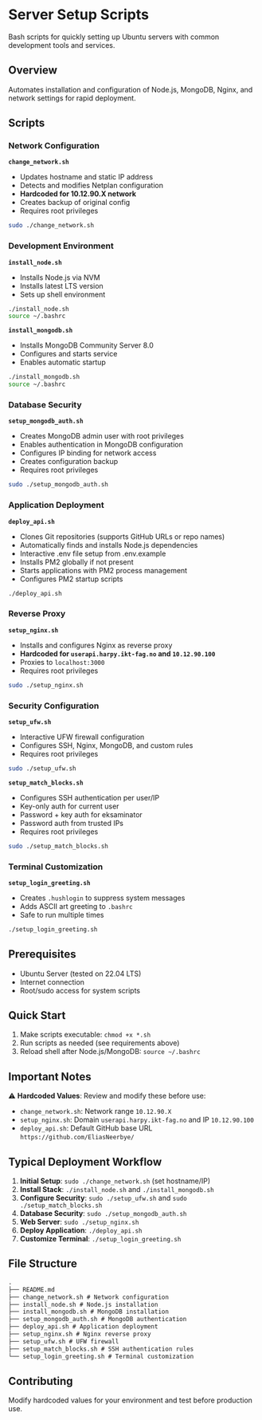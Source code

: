 # Server Setup Scripts

Bash scripts for quickly setting up Ubuntu servers with common development tools and services.

## Overview

Automates installation and configuration of Node.js, MongoDB, Nginx, and network settings for rapid deployment.

## Scripts

### Network Configuration

**`change_network.sh`**

-   Updates hostname and static IP address
-   Detects and modifies Netplan configuration
-   **Hardcoded for 10.12.90.X network**
-   Creates backup of original config
-   Requires root privileges

```bash
sudo ./change_network.sh
```

### Development Environment

**`install_node.sh`**

-   Installs Node.js via NVM
-   Installs latest LTS version
-   Sets up shell environment

```bash
./install_node.sh
source ~/.bashrc
```

**`install_mongodb.sh`**

-   Installs MongoDB Community Server 8.0
-   Configures and starts service
-   Enables automatic startup

```bash
./install_mongodb.sh
source ~/.bashrc
```

### Database Security

**`setup_mongodb_auth.sh`**

-   Creates MongoDB admin user with root privileges
-   Enables authentication in MongoDB configuration
-   Configures IP binding for network access
-   Creates configuration backup
-   Requires root privileges

```bash
sudo ./setup_mongodb_auth.sh
```

### Application Deployment

**`deploy_api.sh`**

-   Clones Git repositories (supports GitHub URLs or repo names)
-   Automatically finds and installs Node.js dependencies
-   Interactive .env file setup from .env.example
-   Installs PM2 globally if not present
-   Starts applications with PM2 process management
-   Configures PM2 startup scripts

```bash
./deploy_api.sh
```

### Reverse Proxy

**`setup_nginx.sh`**

-   Installs and configures Nginx as reverse proxy
-   **Hardcoded for `userapi.harpy.ikt-fag.no` and `10.12.90.100`**
-   Proxies to `localhost:3000`
-   Requires root privileges

```bash
sudo ./setup_nginx.sh
```

### Security Configuration

**`setup_ufw.sh`**

-   Interactive UFW firewall configuration
-   Configures SSH, Nginx, MongoDB, and custom rules
-   Requires root privileges

```bash
sudo ./setup_ufw.sh
```

**`setup_match_blocks.sh`**

-   Configures SSH authentication per user/IP
-   Key-only auth for current user
-   Password + key auth for eksaminator
-   Password auth from trusted IPs
-   Requires root privileges

```bash
sudo ./setup_match_blocks.sh
```

### Terminal Customization

**`setup_login_greeting.sh`**

-   Creates `.hushlogin` to suppress system messages
-   Adds ASCII art greeting to `.bashrc`
-   Safe to run multiple times

```bash
./setup_login_greeting.sh
```

## Prerequisites

-   Ubuntu Server (tested on 22.04 LTS)
-   Internet connection
-   Root/sudo access for system scripts

## Quick Start

1. Make scripts executable: `chmod +x *.sh`
2. Run scripts as needed (see requirements above)
3. Reload shell after Node.js/MongoDB: `source ~/.bashrc`

## Important Notes

⚠️ **Hardcoded Values**: Review and modify these before use:

-   `change_network.sh`: Network range `10.12.90.X`
-   `setup_nginx.sh`: Domain `userapi.harpy.ikt-fag.no` and IP `10.12.90.100`
-   `deploy_api.sh`: Default GitHub base URL `https://github.com/EliasNeerbye/`

## Typical Deployment Workflow

1. **Initial Setup**: `sudo ./change_network.sh` (set hostname/IP)
2. **Install Stack**: `./install_node.sh` and `./install_mongodb.sh`
3. **Configure Security**: `sudo ./setup_ufw.sh` and `sudo ./setup_match_blocks.sh`
4. **Database Security**: `sudo ./setup_mongodb_auth.sh`
5. **Web Server**: `sudo ./setup_nginx.sh`
6. **Deploy Application**: `./deploy_api.sh`
7. **Customize Terminal**: `./setup_login_greeting.sh`

## File Structure

```md
.
├── README.md
├── change_network.sh # Network configuration
├── install_node.sh # Node.js installation
├── install_mongodb.sh # MongoDB installation
├── setup_mongodb_auth.sh # MongoDB authentication
├── deploy_api.sh # Application deployment
├── setup_nginx.sh # Nginx reverse proxy
├── setup_ufw.sh # UFW firewall
├── setup_match_blocks.sh # SSH authentication rules
└── setup_login_greeting.sh # Terminal customization
```

## Contributing

Modify hardcoded values for your environment and test before production use.
